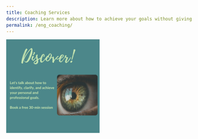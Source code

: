 ```yaml
---
title: Coaching Services
description: Learn more about how to achieve your goals without giving up your well-being
permalink: /eng_coaching/
---
```


<a href='https://vnmorah.youcanbook.me/' > <img align='center' src='/assets/images/Discover/ENG_Discover.png' width='50%'> </a>



<div data-iframe-width="150" data-iframe-height="270" data-share-badge-id="f7daf1ad-3ad2-4b49-b3b0-995bee037dd8" data-share-badge-host="https://www.credly.com"></div><script type="text/javascript" async src="//cdn.credly.com/assets/utilities/embed.js"></script>
